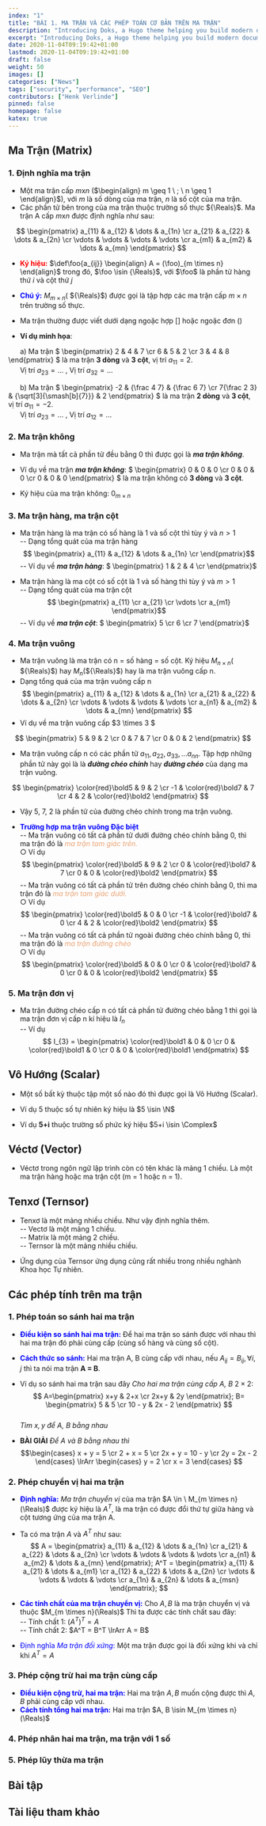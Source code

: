 ```yaml
---
index: "1"
title: "BÀI 1. MA TRẬN VÀ CÁC PHÉP TOÁN CƠ BẢN TRÊN MA TRẬN"
description: "Introducing Doks, a Hugo theme helping you build modern documentation websites that are secure, fast, and SEO-ready — by default."
excerpt: "Introducing Doks, a Hugo theme helping you build modern documentation websites that are secure, fast, and SEO-ready — by default."
date: 2020-11-04T09:19:42+01:00
lastmod: 2020-11-04T09:19:42+01:00
draft: false
weight: 50
images: []
categories: ["News"]
tags: ["security", "performance", "SEO"]
contributors: ["Henk Verlinde"]
pinned: false
homepage: false
katex: true
---
```


## Ma Trận (Matrix)
### 1. Định nghĩa ma trận

- Một ma trận cấp $m$x$n$ ($\begin{align} m \geq 1 \ ; \ n \geq 1 \end{align}$), với $m$ là số dòng của ma trận, $n$ là số cột của ma trận. <br>
- Các phần tử bên trong của ma trận thuộc trường số thực ${\Reals}$. Ma trận A cấp $m$x$n$ được định nghĩa như sau: <br>

$$
\begin{pmatrix}
   a_{11} & a_{12} & \dots  & a_{1n} \cr
   a_{21} & a_{22} & \dots  & a_{2n} \cr
   \vdots & \vdots & \vdots  & \vdots \cr
   a_{m1} & a_{m2} & \dots  & a_{mn} 
\end{pmatrix}
$$

- <span style="color:red">**Ký hiệu:**</span> $\def\foo{a_{ij}} \begin{align} A = (\foo)_{m \times n} \end{align}$ trong đó,  $\foo \isin {\Reals}$,
với  $\foo$ là phần tử hàng thứ $i$ và cột thứ $j$

- <span style="color:blue">**Chú ý:**</span> $M_{m \times n}$( ${\Reals}$) được gọi là tập hợp các ma trận cấp ${m \times n}$ trên trường số thực.

- Ma trận thường được viết dưới dạng ngoặc hợp [] hoặc ngoặc đơn ()
- **Ví dụ minh họa**:

&nbsp; &nbsp; &nbsp; a) Ma trận $
\begin{pmatrix}
   2 & 4 &  7 \cr
   6 & 5 &   2 \cr
   3 & 4 & 8
\end{pmatrix}
$ là ma trận **3 dòng** và **3 cột**, vị trí $a_{11} = 2$. <br>
&nbsp; &nbsp; &nbsp; Vị trí $a_{23} = ...$ , Vị trí  $a_{32} = ...$ <br>

&nbsp; &nbsp; &nbsp; b) Ma trận $
\begin{pmatrix}
   -2 & {\frac 4 7} &  {\frac 6 7} \cr
   7{\frac 2 3} & {\sqrt[3]{\smash[b]{7}}} &   2 
\end{pmatrix}
$ là ma trận **2 dòng** và **3 cột**, vị trí $a_{11} = -2$. <br>
&nbsp; &nbsp; &nbsp; Vị trí $a_{23} = ...$ , Vị trí  $a_{12} = ...$ <br>

### 2. Ma trận không

- Ma trận mà tất cả phần tử đều bằng 0 thì được gọi là ***ma trận không***.
- Ví dụ về ma trận ***ma trận không***:
 $
\begin{pmatrix}
   0 & 0 &  0 \cr
   0 & 0 &   0 \cr
   0 & 0 & 0
\end{pmatrix}
$ là ma trận không có **3 dòng** và **3 cột**. <br>

- Ký hiệu của ma trận không: $0_{m \times n}$
### 3. Ma trận hàng, ma trận cột

- Ma trận hàng là ma trận có số hàng là 1 và số cột thì tùy ý và $n > 1$ <br>
-- Dạng tổng quát của ma trận hàng
 $$
\begin{pmatrix}
   a_{11} & a_{12} & \dots  & a_{1n} \cr
\end{pmatrix}$$
--  Ví dụ về ***ma trận hàng***:
 $
\begin{pmatrix}
   1 & 2 &  4 \cr
\end{pmatrix}$

- Ma trận hàng là ma cột có số cột là 1 và số hàng thì tùy ý và $m > 1$ <br>
-- Dạng tổng quát của ma trận cột
 $$
\begin{pmatrix}
   a_{11} \cr
   a_{21} \cr
   \vdots \cr
   a_{m1}
\end{pmatrix}$$
-- Ví dụ về  ***ma trận cột***:
 $
\begin{pmatrix}
   5 \cr
   6 \cr
   7
\end{pmatrix}$

### 4. Ma trận vuông

- Ma trận vuông là ma trận có n = số hàng = số cột. Ký hiệu  $M_{n \times n}$( ${\Reals}$) hay $M_n$(${\Reals}$) hay là ma trận vuông cấp n.
- Dạng tổng quá của ma trận vuông cấp n
$$
\begin{pmatrix}
   a_{11} & a_{12} & \dots  & a_{1n} \cr
   a_{21} & a_{22} & \dots  & a_{2n} \cr
   \vdots & \vdots & \vdots  & \vdots \cr
   a_{n1} & a_{m2} & \dots  & a_{mn} 
\end{pmatrix}
$$
- Ví dụ về ma trận vuông cấp $3 \times 3 $

$$
\begin{pmatrix}
   5  & 9  & 2 \cr
   0 & 7  & 7 \cr
   0  & 0  & 2 
\end{pmatrix}
$$

- Ma trận vuông cấp n có các phần tử $a_{11}, a_{22}, a_{33}, ... a_{nn}$. Tập hợp những phần tử này gọi là là ***đường chéo chính*** hay ***đường chéo*** của 
dạng ma trận vuông.

$$
\begin{pmatrix}
   \color{red}\bold5  & 9  & 2 \cr
   -1 & \color{red}\bold7  & 7 \cr
   4  & 2  & \color{red}\bold2 
\end{pmatrix}
$$

- Vậy 5, 7, 2 là phần tử của đường chéo chính trong ma trận vuông.

- <span style="color:blue">**Trường hợp ma trận vuông Đặc biệt**</span><br>
-- Ma trận vuông có tất cả phần tử dưới đường chéo chính bằng 0, thì ma trận đó là <span style="color:#e9a374; font-style: italic;">ma trận tam giác trên.</span> <br>
○ Ví dụ <br>
$$
\begin{pmatrix}
   \color{red}\bold5  & 9  & 2 \cr
   0 & \color{red}\bold7  & 7 \cr
   0  & 0 & \color{red}\bold2 
\end{pmatrix}
$$
-- Ma trận vuông có tất cả phần tử trên đường chéo chính bằng 0, thì ma trận đó là <span style="color:#e9a374; font-style: italic;">ma trận tam giác dưới.</span> <br>
○ Ví dụ <br>
$$
\begin{pmatrix}
   \color{red}\bold5  & 0  & 0 \cr
   -1 & \color{red}\bold7  & 0 \cr
   4  & 2  & \color{red}\bold2 
\end{pmatrix}
$$
-- Ma trận vuông có tất cả phần tử ngoài đường chéo chính bằng 0, thì ma trận đó là <span style="color:#e9a374; font-style: italic;">ma trận đường chéo</span> <br>
○ Ví dụ <br>
$$
\begin{pmatrix}
   \color{red}\bold5  & 0  & 0 \cr
   0 & \color{red}\bold7  & 0 \cr
   0  & 0  & \color{red}\bold2 
\end{pmatrix}
$$
### 5. Ma trận đơn vị
- Ma trận đường chéo cấp n có tất cả phần tử đường chéo bằng 1 thì gọi là ma trận đơn vị cấp n kí hiệu là $I_{n}$ <br>
-- Ví dụ <br>
$$ I_{3} = 
\begin{pmatrix}
   \color{red}\bold1  & 0  & 0 \cr
   0 & \color{red}\bold1  & 0 \cr
   0  & 0  & \color{red}\bold1 
\end{pmatrix}
$$
## Vô Hướng (Scalar)

- Một số bất kỳ thuộc tập một số nào đó thì được gọi là Vô Hướng (Scalar).

- Ví dụ 5 thuộc số tự nhiên ký hiệu là $5 \isin \N$

- Ví dụ **5+i** thuộc trường số phức ký hiệu $5+i \isin \Complex$

## Véctơ (Vector)

- Véctơ trong ngôn ngữ lập trình còn có tên khác là mảng 1 chiều. Là một ma trận hàng hoặc ma trận cột (m = 1 hoặc n = 1).

## Tenxơ (Ternsor)

- Tenxơ là một mảng nhiều chiều. Như vậy định nghĩa thêm. <br>
-- Vectơ là một mảng 1 chiều. <br>
-- Matrix là một mảng 2 chiều. <br>
-- Ternsor là một mảng nhiều chiều. <br>

- Ứng dụng của Ternsor ứng dụng cũng rất nhiều trong nhiều nghành Khoa học Tự nhiên.
## Các phép tính trên ma trận

### 1. Phép toán so sánh hai ma trận
- <span style="color:blue">**Điều kiện so sánh hai ma trận:**</span> Để hai ma trận so sánh được với nhau thì hai ma trận đó phải cùng cấp (cùng số hàng và cùng số cột).

- <span style="color:blue">**Cách thức so sánh:**</span> Hai ma trận A, B cùng cấp với nhau, nếu $A_{ij} = B_{ij}, \forall i,j$ thì ta nói ma trận **A = B**.
- Ví dụ so sánh hai ma trận sau đây
*Cho hai ma trận cùng cấp A, B* $2 \times 2$:
$$
A=\begin{pmatrix}
   x+y  & 2+x  \cr
   2x+y & 2y
\end{pmatrix};
B= \begin{pmatrix}
   5 & 5  \cr
   10 - y & 2x - 2
\end{pmatrix}
$$
<br> *Tìm $x,y$ để A, B bằng nhau*
- **BÀI GIẢI**
*Để A và B bằng nhau thì*
$$\begin{cases}
   x + y = 5 \cr
   2 + x = 5 \cr
   2x +  y = 10 - y \cr
   2y = 2x - 2
\end{cases} \lrArr \begin{cases}
   y = 2 \cr
   x = 3 
\end{cases} $$

### 2. Phép chuyển vị hai ma trận
- <span style="color:blue">**Định nghĩa:**</span> *Ma trận chuyển vị* của ma trận  $A \in \ M_{m \times n}(\Reals)$ được ký hiệu là $A^T$,
là ma trận có được đổi thứ tự giữa hàng và cột tương ứng của ma trận A.

- Ta có ma trận $A$ và $A^T$ như sau:
$$
A = \begin{pmatrix}
   a_{11} & a_{12} & \dots  & a_{1n} \cr
   a_{21} & a_{22} & \dots  & a_{2n} \cr
   \vdots & \vdots & \vdots  & \vdots \cr
   a_{n1} & a_{m2} & \dots  & a_{mn} 
\end{pmatrix}; A^T = \begin{pmatrix}
   a_{11} & a_{21} & \dots  & a_{m1} \cr
   a_{12} & a_{22} & \dots  & a_{2n} \cr
   \vdots & \vdots & \vdots  & \vdots \cr
   a_{1n} & a_{2n} & \dots  & a_{msn} 
\end{pmatrix};
$$

- <span style="color:blue">**Các tính chất của ma trận chuyển vị:**</span> Cho $A, B$ là ma trận chuyển vị và thuộc $M_{m \times n}(\Reals)$
Thì ta được các tính chất sau đây: <br>
-- Tính chất 1: $(A^T)^T = A$ <br>
-- Tính chất 2: $A^T = B^T \lrArr A = B$

- <span style="color:blue">Định nghĩa *Ma trận đối xứng*: </span>Một ma trận được gọi là đối xứng khi và chỉ khi $A^T = A$
### 3. Phép cộng trừ hai ma trận cùng cấp
- <span style="color:blue">**Điều kiện cộng trừ, hai ma trận:**</span> Hai ma trận $A, B$ muốn cộng được thì $A, B$ phải cùng cấp với nhau.
- <span style="color:blue">**Cách tính tổng hai ma trận:**</span> Hai ma trận $A, B \isin M_{m \times n}(\Reals)$
### 4. Phép nhân hai ma trận, ma trận với 1 số
### 5. Phép lũy thừa ma trận


## Bài tập
## Tài liệu tham khảo
